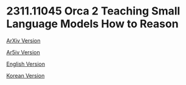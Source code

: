 # 2311.11045 Orca 2 Teaching Small Language Models How to Reason

[ArXiv Version](https://arxiv.org/abs/2311.11045)

[Ar5iv Version](https://ar5iv.org/abs/2311.11045)

[English Version](https://raw.githack.com/kh-kim/arxiv-translator/master/papers/2311.11045/paper.en.html)

[Korean Version](https://raw.githack.com/kh-kim/arxiv-translator/master/papers/2311.11045/paper.ko.html)